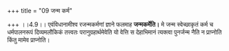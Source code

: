 +++
title = "09 जन्म कर्म"

+++
।।4.9।। एवंविधानामीश्व रजन्मकर्मणां ज्ञाने फलमाह **जन्मकर्मेति।** मे जन्म
स्वेच्छाकृतं कर्म च धर्मपालनरूपं दिव्यमलौकिकं तत्त्वतः
परानुग्रहार्थमेवेति यो वेत्ति स देहाभिमानं त्यक्त्वा पुनर्जन्म नैति न
प्राप्नोति किंतु मामेव प्राप्नोति।
